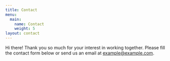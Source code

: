 ```yaml
---
title: Contact
menu:
  main:
    name: Contact
    weight: 5
layout: contact
---
```


Hi there! Thank you so much for your interest in working together. Please fill the contact form below or send us an email at [example@example.com](mailto:example@example.com).
